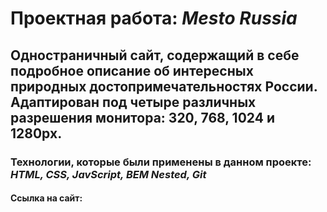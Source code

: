 # Проектная работа: *Mesto Russia*

## Одностраничный сайт, содержащий в себе подробное описание об интересных природных достопримечательностях России. Адаптирован под четыре различных разрешения монитора: **320, 768, 1024 и 1280px**.

### Технологии, которые были применены в данном проекте: _HTML, CSS, JavScript, BEM Nested, Git_

#### Ссылка на сайт: 